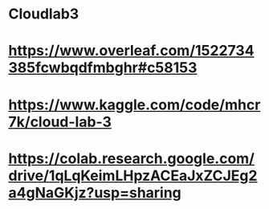 # Cloudlab3
# https://www.overleaf.com/1522734385fcwbqdfmbghr#c58153
# https://www.kaggle.com/code/mhcr7k/cloud-lab-3
# https://colab.research.google.com/drive/1qLqKeimLHpzACEaJxZCJEg2a4gNaGKjz?usp=sharing
